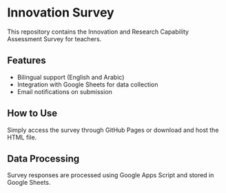 # Innovation Survey

This repository contains the Innovation and Research Capability Assessment Survey for teachers.

## Features
- Bilingual support (English and Arabic)
- Integration with Google Sheets for data collection
- Email notifications on submission

## How to Use
Simply access the survey through GitHub Pages or download and host the HTML file.

## Data Processing
Survey responses are processed using Google Apps Script and stored in Google Sheets.
